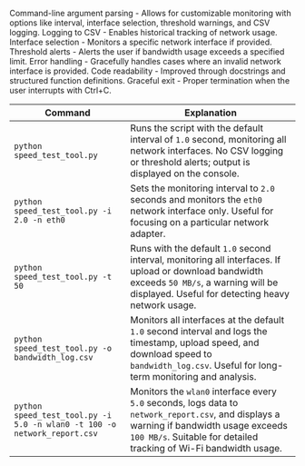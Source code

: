 Command-line argument parsing - Allows for customizable monitoring with options like interval, interface selection, threshold warnings, and CSV logging.
Logging to CSV - Enables historical tracking of network usage.
Interface selection - Monitors a specific network interface if provided.
Threshold alerts - Alerts the user if bandwidth usage exceeds a specified limit.
Error handling - Gracefully handles cases where an invalid network interface is provided.
Code readability - Improved through docstrings and structured function definitions.
Graceful exit - Proper termination when the user interrupts with Ctrl+C.

| Command | Explanation |
|---------|-------------|
| `python speed_test_tool.py` | Runs the script with the default interval of `1.0` second, monitoring all network interfaces. No CSV logging or threshold alerts; output is displayed on the console. |
| `python speed_test_tool.py -i 2.0 -n eth0` | Sets the monitoring interval to `2.0` seconds and monitors the `eth0` network interface only. Useful for focusing on a particular network adapter. |
| `python speed_test_tool.py -t 50` | Runs with the default `1.0` second interval, monitoring all interfaces. If upload or download bandwidth exceeds `50 MB/s`, a warning will be displayed. Useful for detecting heavy network usage. |
| `python speed_test_tool.py -o bandwidth_log.csv` | Monitors all interfaces at the default `1.0` second interval and logs the timestamp, upload speed, and download speed to `bandwidth_log.csv`. Useful for long-term monitoring and analysis. |
| `python speed_test_tool.py -i 5.0 -n wlan0 -t 100 -o network_report.csv` | Monitors the `wlan0` interface every `5.0` seconds, logs data to `network_report.csv`, and displays a warning if bandwidth usage exceeds `100 MB/s`. Suitable for detailed tracking of Wi-Fi bandwidth usage. |

